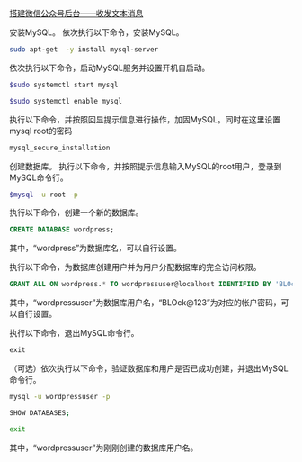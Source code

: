 
[搭建微信公众号后台——收发文本消息](https://support.huaweicloud.com/bestpractice-ecs/zh-cn_topic_0140957207.html)

安装MySQL。
依次执行以下命令，安装MySQL。

```sh
sudo apt-get  -y install mysql-server
```

依次执行以下命令，启动MySQL服务并设置开机自启动。

```sh
$sudo systemctl start mysql

$sudo systemctl enable mysql
```

执行以下命令，并按照回显提示信息进行操作，加固MySQL。同时在这里设置mysql root的密码

```sh
mysql_secure_installation
```

创建数据库。
执行以下命令，并按照提示信息输入MySQL的root用户，登录到MySQL命令行。

```sh
$mysql -u root -p
```

执行以下命令，创建一个新的数据库。

```sql
CREATE DATABASE wordpress;
```

其中，“wordpress”为数据库名，可以自行设置。

执行以下命令，为数据库创建用户并为用户分配数据库的完全访问权限。

```sql
GRANT ALL ON wordpress.* TO wordpressuser@localhost IDENTIFIED BY 'BLOck@123';
```

其中，“wordpressuser”为数据库用户名，“BLOck@123”为对应的帐户密码，可以自行设置。

执行以下命令，退出MySQL命令行。

```sql
exit
```

（可选）依次执行以下命令，验证数据库和用户是否已成功创建，并退出MySQL命令行。

```sh
mysql -u wordpressuser -p

SHOW DATABASES;

exit
```

其中，“wordpressuser”为刚刚创建的数据库用户名。


